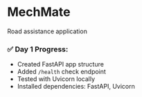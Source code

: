 # MechMate
Road assistance application

### ✅ Day 1 Progress:
- Created FastAPI app structure
- Added `/health` check endpoint
- Tested with Uvicorn locally
- Installed dependencies: FastAPI, Uvicorn


